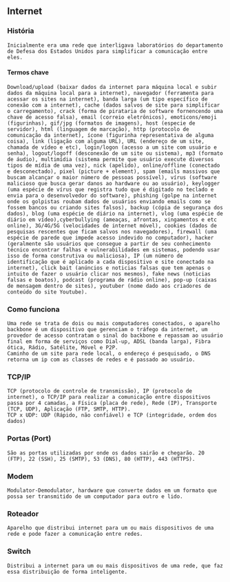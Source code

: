 ## Internet

### História
    Inicialmente era uma rede que interligava laboratórios do departamento de Defesa dos Estados Unidos para simplificar a comunicação entre eles.
#### Termos chave
    Download/upload (baixar dados da internet para máquina local e subir dados da máquina local para a internet), navegador (ferramenta para acessar os sites na internet), banda larga (um tipo específico de conexão com a internet), cache (dados salvos de site para simplificar o carregamento), crack (forma de pirataria de software fornencendo uma chave de acesso falsa), email (correio eletrônicos), emoticons/emoji (figurinhas), gif/jpg (formatos de imagens), host (especie de servidor), html (linguagem de marcação), http (protocolo de comunicação da internet), ícone (figurinha representativa de alguma coisa), link (ligação com alguma URL), URL (endereço de um site, chamada de vídeo e etc), login/logon (acesso a um site com usuário e senha), logout/logoff (desconexão de um site ou sistema), mp3 (formato de áudio), multimídia (sistema permite que usuário execute diversos tipos de mídia de uma vez), nick (apelido), online/offline (conectado e desconectado), pixel (picture + element), spam (emails massivos que buscam alcançar o maior número de pessoas possível), vírus (software malicioso que busca gerar danos ao hardware ou ao usuário), keylogger (uma espécie de vírus que registra tudo que é digitado no teclado e envia para o desenvolvedor do software), phishing (golpe na internet onde os golpistas roubam dados de usuários enviando emails como se fossem bancos ou criando sites falsos), backup (cópia de segurança dos dados), blog (uma espécie de diário na internet), vlog (uma espécie de diário em vídeo),cyberbullying (ameaças, afrontas, xingamentos e etc online), 3G/4G/5G (velocidades de internet móvel), cookies (dados de pesquisas rescentes que ficam salvos nos navegadores), firewall (uma espécie de parede que impede acesso indevido no computador), hacker (geralmente são usuários que consegue a partir de seu conhecimento técnico encontrar falhas e vulnerabilidades em sistemas, podendo usar isso de forma construtiva ou maliciosa), IP (um número de identificação que é aplicado a cada dispositivo e site conectado na internet), click bait (anúncios e noticias falsas que tem apenas o intuito de fazer o usuário clicar nos mesmos), fake news (noticias falsas e boatos), podcast (programa de rádio online), pop-up (caixas de mensagem dentro de sites), youtuber (nome dado aos criadores de conteúdo do site Youtube).
### Como funciona
    Uma rede se trata de dois ou mais computadores conectados, o aparelho backbone é um dispositivo que gerenciam o tráfego da internet, um provedor de acesso contratam o sinal do backbone e repassam ao usuário final em forma de serviços como Dial-up, ADSL (banda larga), Fibra ótica, Rádio, Satélite, Móvel e P2P.
    Caminho de um site para rede local, o endereço é pesquisado, o DNS retorna um ip com as classes de redes e é passado ao usuário.
### TCP/IP
    TCP (protocolo de controle de transmissão), IP (protocolo de internet), o TCP/IP para realizar a comunicação entre dispositivos passa por 4 camadas, a Física (placa de rede), Rede (IP), Transporte (TCP, UDP), Aplicação (FTP, SMTP, HTTP).
    TCP x UDP: UDP (Rápido, não confiável) e TCP (integridade, ordem dos dados)
### Portas (Port)
    São as portas utilizadas por onde os dados sairão e chegarão. 20 (FTP), 22 (SSH), 25 (SMTP), 53 (DNS), 80 (HTTP), 443 (HTTPS). 
### Modem
    Modulator-Demodulator, hardware que converte dados em um formato que possa ser transmitido de um computador para outro e lido.
### Roteador
    Aparelho que distribui internet para um ou mais dispositivos de uma rede e pode fazer a comunicação entre redes.
### Switch
    Distribui a internet para um ou mais dispositivos de uma rede, que faz essa distribuição de forma inteligente.
